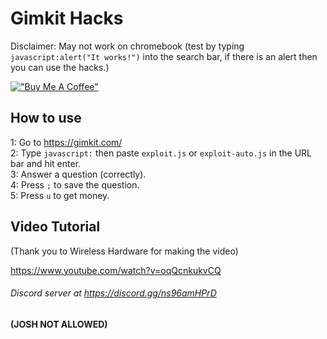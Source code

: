 # Gimkit Hacks

Disclaimer: May not work on chromebook (test by typing `javascript:alert("It works!")` into the search bar, if there is an alert then you can use the hacks.) 

[!["Buy Me A Coffee"](https://www.buymeacoffee.com/assets/img/custom_images/yellow_img.png)]([https://www.buymeacoffee.com/gbraad](https://www.buymeacoffee.com/nonnin))


## How to use

1: Go to https://gimkit.com/<br>
2: Type `javascript:` then paste `exploit.js` or `exploit-auto.js` in the URL bar and hit enter.<br>
3: Answer a question (correctly).<br>
4: Press `;` to save the question. <br>
5: Press `u` to get money. <br>

## Video Tutorial

(Thank you to Wireless Hardware for making the video)

https://www.youtube.com/watch?v=oqQcnkukvCQ


###### Discord server at https://discord.gg/ns96amHPrD

**(JOSH NOT ALLOWED)**
